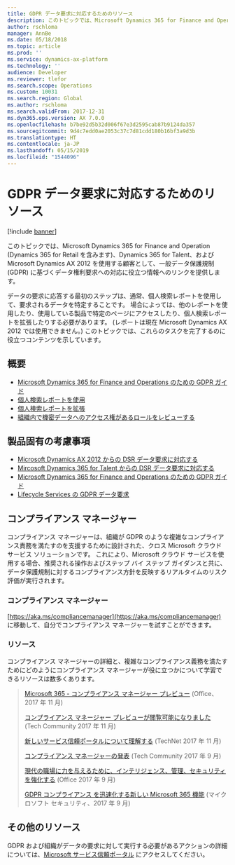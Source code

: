 ```yaml
---
title: GDPR データ要求に対応するためのリソース
description: このトピックでは、Microsoft Dynamics 365 for Finance and Operation、およびその他の Dynamics 製品を使用する顧客として、一般データ保護規制 (GDPR) に基づくデータ権利要求への対応に役立つ情報へのリンクを提供します。
author: rschloma
manager: AnnBe
ms.date: 05/18/2018
ms.topic: article
ms.prod: ''
ms.service: dynamics-ax-platform
ms.technology: ''
audience: Developer
ms.reviewer: tlefor
ms.search.scope: Operations
ms.custom: 10031
ms.search.region: Global
ms.author: rschloma
ms.search.validFrom: 2017-12-31
ms.dyn365.ops.version: AX 7.0.0
ms.openlocfilehash: b7be92d5b32d006f67e3d2595cab87b9124da357
ms.sourcegitcommit: 9d4c7edd0ae2053c37c7d81cdd180b16bf3a9d3b
ms.translationtype: HT
ms.contentlocale: ja-JP
ms.lasthandoff: 05/15/2019
ms.locfileid: "1544096"
---
```

# <a name="resources-for-responding-to-gdpr-data-requests"></a>GDPR データ要求に対応するためのリソース

[!include [banner](../includes/banner.md)]

このトピックでは、Microsoft Dynamics 365 for Finance and Operation (Dynamics 365 for Retail を含みます)、Dynamics 365 for Talent、およびMicrosoft Dynamics AX 2012 を使用する顧客として、一般データ保護規制 (GDPR) に基づくデータ権利要求への対応に役立つ情報へのリンクを提供します。 

データの要求に応答する最初のステップは、通常、個人検索レポートを使用して、要求されるデータを特定することです。 場合によっては、他のレポートを使用したり、使用している製品で特定のページにアクセスしたり、個人検索レポートを拡張したりする必要があります。 (レポートは現在 Microsoft Dynamics AX 2012 では使用できません。) このトピックでは、これらのタスクを完了するのに役立つコンテンツを示しています。

## <a name="overview"></a>概要

- [Microsoft Dynamics 365 for Finance and Operations のための GDPR ガイド](gdpr-guide.md)
- [個人検索レポートを使用](gdpr-person-search-report.md)
- [個人検索レポートを拡張](gdpr-extend-person-search-report.md)
- [組織内で機密データへのアクセス権があるロールをレビューする](gdpr-auditing-sensitive-data.md)


## <a name="product-specific-considerations"></a>製品固有の考慮事項

- [Microsoft Dynamics AX 2012 からの DSR データ要求に対応する](gdpr-ax2012.md)
- [Mircosoft Dynamics 365 for Talent からの DSR データ要求に対応する](respond-dsr-request-talent.md)
- [Microsoft Dynamics 365 for Finance and Operations のための GDPR ガイド](gdpr-guide.md)
- [Lifecycle Services の GDPR データ要求](gdpr-lcs.md)

## <a name="compliance-manager"></a>コンプライアンス マネージャー
コンプライアンス マネージャーは、組織が GDPR のような複雑なコンプライアンス責務を満たすのを支援するために設計された、クロス Microsoft クラウド サービス ソリューションです。 これにより、Microsoft クラウド サービスを使用する場合、推奨される操作およびステップ バイ ステップ ガイダンスと共に、データ保護規制に対するコンプライアンス方針を反映するリアルタイムのリスク評価が実行されます。

### <a name="compliance-manager"></a>コンプライアンス マネージャー
[https://aka.ms/compliancemanager](https://aka.ms/compliancemanager) に移動して、自分でコンプライアンス マネージャーを試すことができます。

### <a name="resources"></a>リソース
コンプライアンス マネージャーの詳細と、複雑なコンプライアンス義務を満たすためにどのようにコンプライアンス マネージャーが役に立つかについて学習できるリソースは数多くあります。

> [Microsoft 365 - コンプライアンス マネージャー プレビュー](https://blogs.office.com/en-us/2017/11/16/microsoft-365-helps-businesses-increase-trust-and-innovation-through-compliance-with-compliance-manager-preview/) (Office、2017 年 11 月)
> 
> [コンプライアンス マネージャー プレビューが閲覧可能になりました](https://techcommunity.microsoft.com/t5/Security-Privacy-and-Compliance/Compliance-Manager-Preview-is-now-available/ba-p/124662) (Tech Community 2017 年 11 月)
> 
> [新しいサービス信頼ポータルについて理解する](https://blogs.technet.microsoft.com/scottschnoll/2017/11/21/get-to-know-the-new-service-trust-portal/) (TechNet 2017 年 11 月) 
> 
> [コンプライアンス マネージャーの発表](https://techcommunity.microsoft.com/t5/Security-Privacy-and-Compliance/Manage-Your-Compliance-from-One-Place-Announcing-Compliance/ba-p/106493) (Tech Community 2017 年 9 月)
> 
> [現代の職場に力を与えるために、インテリジェンス、管理、セキュリティを強化する](https://blogs.office.com/en-us/2017/09/25/advancing-intelligence-management-and-security-to-empower-the-modern-workplace/) (Office 2017 年 9 月)
> 
> [GDPR コンプライアンス を迅速化する新しい Microsoft 365 機能](https://blogs.microsoft.com/microsoftsecure/2017/09/25/new-microsoft-365-features-to-accelerate-gdpr-compliance/) (マイクロソフト セキュリティ、2017 年 9 月)


## <a name="additional-resources"></a>その他のリソース

GDPR および組織がデータの要求に対して実行する必要があるアクションの詳細については、[Microsoft サービス信頼ポータル](https://servicetrust.microsoft.com/ViewPage/TrustDocuments?command=Download&downloadType=Document&downloadId=77b002ad-06f7-4a9b-8493-e18e2cb0577f&docTab=6d000410-c9e9-11e7-9a91-892aae8839ad_FAQ%20and%20White%20Papers) にアクセスしてください。
